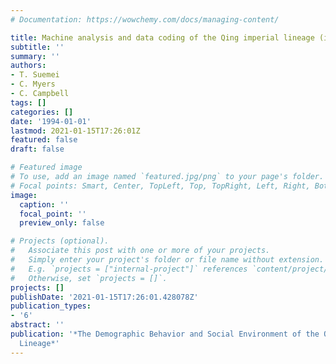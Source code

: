 ```yaml
---
# Documentation: https://wowchemy.com/docs/managing-content/

title: Machine analysis and data coding of the Qing imperial lineage (in Chinese)
subtitle: ''
summary: ''
authors:
- T. Suemei
- C. Myers
- C. Campbell
tags: []
categories: []
date: '1994-01-01'
lastmod: 2021-01-15T17:26:01Z
featured: false
draft: false

# Featured image
# To use, add an image named `featured.jpg/png` to your page's folder.
# Focal points: Smart, Center, TopLeft, Top, TopRight, Left, Right, BottomLeft, Bottom, BottomRight.
image:
  caption: ''
  focal_point: ''
  preview_only: false

# Projects (optional).
#   Associate this post with one or more of your projects.
#   Simply enter your project's folder or file name without extension.
#   E.g. `projects = ["internal-project"]` references `content/project/deep-learning/index.md`.
#   Otherwise, set `projects = []`.
projects: []
publishDate: '2021-01-15T17:26:01.428078Z'
publication_types:
- '6'
abstract: ''
publication: '*The Demographic Behavior and Social Environment of the Qing Imperial
  Lineage*'
---
```

